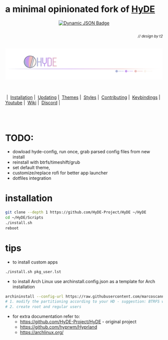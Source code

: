 # a minimal opinionated fork of [HyDE](https://github.com/HyDE-Project/HyDE)
<div align = center>
  <a href="https://discord.gg/AYbJ9MJez7">
    <img alt="Dynamic JSON Badge" src="https://img.shields.io/badge/dynamic/json?url=https%3A%2F%2Fdiscordapp.com%2Fapi%2Finvites%2FmT5YqjaJFh%3Fwith_counts%3Dtrue&query=%24.approximate_member_count&suffix=%20members&style=for-the-badge&logo=discord&logoSize=auto&label=The%20HyDe%20Project&labelColor=ebbcba&color=c79bf0">
  </a>
</div>

###### _<div align="right"><a id=-design-by-t2></a><sub>// design by t2</sub></div>_

![hyde_banner](Source/assets/hyde_banner.png)

<br>

&nbsp;|&nbsp;
<span><a href="#installation">Installation</a></span>&nbsp;|&nbsp;
<span><a href="#updating">Updating</a></span>&nbsp;|&nbsp;
<span><a href="#themes">Themes</a></span>&nbsp;|&nbsp;
<span><a href="#styles">Styles</a></span>&nbsp;|&nbsp;
<span><a href="CONTRIBUTING.md">Contributing</a></span>&nbsp;|&nbsp;
<span><a href="KEYBINDINGS.md">Keybindings</a></span>&nbsp;|&nbsp;
<span><a href="https://www.youtube.com/watch?v=2rWqdKU1vu8&list=PLt8rU_ebLsc5yEHUVsAQTqokIBMtx3RFY&index=1">Youtube</a></span>&nbsp;|&nbsp;
<span><a href="https://hydeproject.pages.dev/">Wiki</a></span>&nbsp;|&nbsp;
<span><a href="https://discord.gg/qWehcFJxPa">Discord</a></span>&nbsp;|&nbsp;

<br><br>

# TODO:
- dowload hyde-config, run once, grab parsed config files from new install
- reinstall with btrfs/timeshift/grub
- set default theme, 
- customize/replace rofi for better app launcher
- dotfiles integration


# installation

```sh
git clone --depth 1 https://github.com/HyDE-Project/HyDE ~/HyDE
cd ~/HyDE/Scripts
./install.sh
reboot
```

# tips
- to install custom apps
```sh
./install.sh pkg_user.lst
```
- to install Arch Linux use archinstall.config.json as a template for Arch installation
```sh
archininstall --config-url https://raw.githubusercontent.com/marcoscannabrava/hyde/refs/heads/mc/minimal/archinstall.config.json
# 1. modify the partitioning according to your HD - suggestion: BTRFS with default submodules, compression, and timeshift for snapshots
# 2. create root and regular users 
```
- for extra documentation refer to:
  - https://github.com/HyDE-Project/HyDE - original project
  - https://github.com/hyprwm/Hyprland
  - https://archlinux.org/